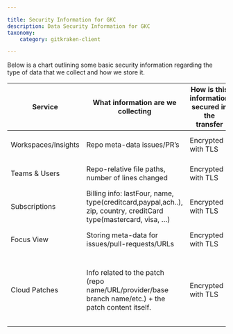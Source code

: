 ```yaml
---

title: Security Information for GKC
description: Data Security Information for GKC
taxonomy:
    category: gitkraken-client

---
```


Below is a chart outlining some basic security information regarding the type of data that we collect and how we store it.

| Service | What information are we collecting | How is this information secured in the transfer| Where is this information stored | How is this information secured in storage |
| --- | --- | --- | --- | --- |
| Workspaces/Insights | Repo meta-data issues/PR’s | Encrypted with TLS | MongoDB Atlas | Encrypted at rest (AES-256) |
| Teams & Users | Repo-relative file paths, number of lines changed | Encrypted with TLS | MongoDB Atlas | Encrypted at rest (AES-256) |
| Subscriptions | Billing info: lastFour, name, type(creditcard,paypal,ach..), zip, country, creditCard type(mastercard, visa, …) | Encrypted with TLS | MongoDB Atlas | Encrypted at rest (AES-256) |
| Focus View | Storing meta-data for issues/pull-requests/URLs | Encrypted with TLS | Postgres (RDS) | Encrypted at rest (AES-256) |
| Cloud Patches | Info related to the patch (repo name/URL/provider/base branch name/etc.) + the patch content itself. | Encrypted with TLS | Patch info is stored in a Postgres database, patch content is stored in AWS S3. | SSE-S3, which uses 256-bit Advanced Encryption Standard (AES-256) |
